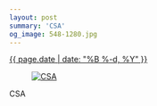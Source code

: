 ```yaml
---
layout: post
summary: 'CSA'
og_image: 548-1280.jpg
---
```


<div class="post">
 <time>
  <a href="/548">
   {{ page.date | date: "%B %-d, %Y" }}
  </a>
 </time>
 <a href="/548">
  <figure data-taken="9/18/2016">
   <img alt="CSA" sizes="(min-width: 700px) 50vw, calc(100vw - 2rem)" src="{{ site.assets_url }}/548-640.jpg" srcset="{{ site.assets_url }}/548-320.jpg 320w, {{ site.assets_url }}/548-640.jpg 640w, {{ site.assets_url }}/548-960.jpg 960w, {{ site.assets_url }}/548-1280.jpg 1280w"/>
  </figure>
 </a>
 <span>
  CSA
 </span>
</div>
